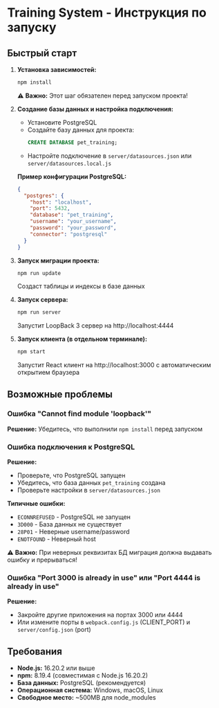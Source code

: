 # Training System - Инструкция по запуску

## Быстрый старт

1. **Установка зависимостей:**
   ```bash
   npm install
   ```
   
  
   
   ⚠️ **Важно:** Этот шаг обязателен перед запуском проекта!

2. **Создание базы данных и настройка подключения:**
   - Установите PostgreSQL
   - Создайте базу данных для проекта:
     ```sql
     CREATE DATABASE pet_training;
     ```
   - Настройте подключение в `server/datasources.json` или `server/datasources.local.js`
   
   **Пример конфигурации PostgreSQL:**
   ```json
   {
     "postgres": {
       "host": "localhost",
       "port": 5432,
       "database": "pet_training",
       "username": "your_username",
       "password": "your_password",
       "connector": "postgresql"
     }
   }
   ```

3. **Запуск миграции проекта:**
   ```bash
   npm run update
   ```
   Создаст таблицы и индексы в базе данных

4. **Запуск сервера:**
   ```bash
   npm run server
   ```
   Запустит LoopBack 3 сервер на http://localhost:4444

5. **Запуск клиента (в отдельном терминале):**
   ```bash
   npm start
   ```
   Запустит React клиент на http://localhost:3000 с автоматическим открытием браузера

## Возможные проблемы

### Ошибка "Cannot find module 'loopback'"
**Решение:** Убедитесь, что выполнили `npm install` перед запуском

### Ошибка подключения к PostgreSQL
**Решение:** 
- Проверьте, что PostgreSQL запущен
- Убедитесь, что база данных `pet_training` создана
- Проверьте настройки в `server/datasources.json`

**Типичные ошибки:**
- `ECONNREFUSED` - PostgreSQL не запущен
- `3D000` - База данных не существует
- `28P01` - Неверные username/password
- `ENOTFOUND` - Неверный host

⚠️ **Важно:** При неверных реквизитах БД миграция должна выдавать ошибку и прерываться!

### Ошибка "Port 3000 is already in use" или "Port 4444 is already in use"
**Решение:** 
- Закройте другие приложения на портах 3000 или 4444
- Или измените порты в `webpack.config.js` (CLIENT_PORT) и `server/config.json` (port)

## Требования

- **Node.js:** 16.20.2 или выше
- **npm:** 8.19.4 (совместимая с Node.js 16.20.2)
- **База данных:** PostgreSQL (рекомендуется)
- **Операционная система:** Windows, macOS, Linux
- **Свободное место:** ~500MB для node_modules